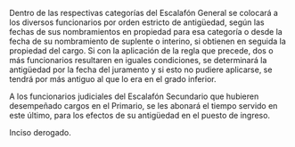 Dentro de las respectivas categorías del Escalafón General se colocará a los diversos funcionarios por orden estricto de antigüedad, según las fechas de sus nombramientos en propiedad para esa categoría o desde la fecha de su nombramiento de suplente o interino, si obtienen en seguida la propiedad del cargo. Si con la aplicación de la regla que precede, dos o más funcionarios resultaren en iguales condiciones, se determinará la antigüedad por la fecha del juramento y si esto no pudiere aplicarse, se tendrá por más antiguo al que lo era en el grado inferior.

A los funcionarios judiciales del Escalafón Secundario que hubieren desempeñado cargos en el Primario, se les abonará el tiempo servido en este último, para los efectos de su antigüedad en el puesto de ingreso.

Inciso derogado.
